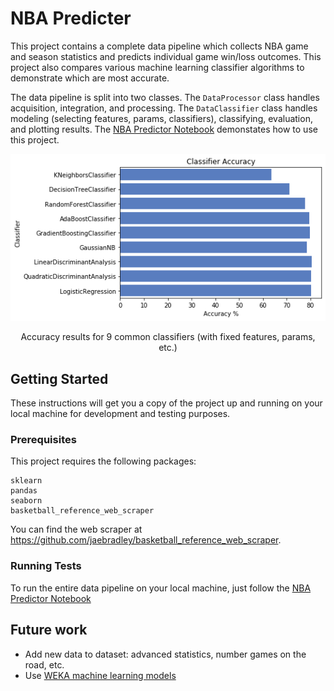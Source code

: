 # NBA Predicter

This project contains a complete data pipeline which collects NBA game and season statistics and predicts individual game win/loss outcomes.  This project also compares various machine learning classifier algorithms to demonstrate which are most accurate.

The data pipeline is split into two classes.  The `DataProcessor` class handles acquisition, integration, and processing.  The `DataClassifier` class handles modeling (selecting features, params, classifiers), classifying, evaluation, and plotting results.  The [NBA Predictor Notebook](https://github.com/Will-Wright/NBA-predicter/blob/master/NBA%20Predicter.ipynb) demonstates how to use this project.

 <p align="center">
 <img src="./results/classifier_results.png">
 </p>
 <p align="center">
Accuracy results for 9 common classifiers (with fixed features, params, etc.)
</p>


## Getting Started

These instructions will get you a copy of the project up and running on your local machine for development and testing purposes.

### Prerequisites

This project requires the following packages:

```
sklearn
pandas
seaborn
basketball_reference_web_scraper
```

You can find the web scraper at https://github.com/jaebradley/basketball_reference_web_scraper.


### Running Tests

To run the entire data pipeline on your local machine, just follow the [NBA Predictor Notebook](https://github.com/Will-Wright/NBA-predicter/blob/master/NBA%20Predicter.ipynb)


## Future work

- Add new data to dataset: advanced statistics, number games on the road, etc.
- Use [WEKA machine learning models](https://www.cs.waikato.ac.nz/ml/weka/)